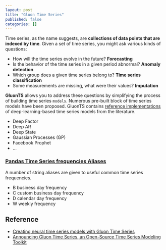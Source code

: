 ```yaml
---
layout: post
title: "Gluon Time Series"
published: false
categories: []
---
```


Time series, as the name suggests, are **collections of data points that are indexed by time**. Given a set of time series, you might ask various kinds of questions:

* How will the time series evolve in the future? **Forecasting**
* Is the behavior of the time series in a given period abnormal? **Anomaly detection**
* Which group does a given time series belong to? **Time series classification**
* Some measurements are missing, what were their values? **Imputation**

**GluonTS** allows you to address these questions by simplifying the process of building time series `models`. Numerous pre-built block of time series models have been proposed. GluonTS contains [reference implementations](https://github.com/awslabs/gluon-ts/tree/master/src/gluonts/model) of deep-learning-based time series models from the literature.

 * Deep Factor
 * Deep AR
 * Deep State
 * Gaussian Processes (GP)
 * Facebook Prophet
 * ...

### [Pandas Time Series frequencies Aliases](https://pandas.pydata.org/pandas-docs/stable/user_guide/timeseries.html#offset-aliases)
A number of string aliases are given to useful common time series frequencies.

* B 	business day frequency
* C 	custom business day frequency
* D 	calendar day frequency
* W 	weekly frequency

## Reference
* [Creating neural time series models with Gluon Time Series](https://aws.amazon.com/blogs/machine-learning/creating-neural-time-series-models-with-gluon-time-series/)
* [Announcing Gluon Time Series, an Open-Source Time Series Modeling Toolkit](https://aws.amazon.com/blogs/opensource/gluon-time-series-open-source-time-series-modeling-toolkit/)
